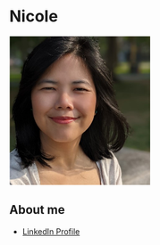 # Nicole

<img src="26Sept2023.JPG" width=50% height=50%>

## About me
* [LinkedIn Profile](https://www.linkedin.com/in/nicoleteoh/)
